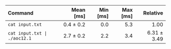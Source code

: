 | Command | Mean [ms] | Min [ms] | Max [ms] | Relative |
|:---|---:|---:|---:|---:|
| `cat input.txt` | 0.4 ± 0.2 | 0.0 | 5.3 | 1.00 |
| `cat input.txt \| ./aoc12.1` | 2.7 ± 0.2 | 2.2 | 3.4 | 6.31 ± 3.49 |
